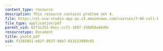 ```yaml
---
content_type: resource
description: This resource contains problem set 4.
file: https://ol-ocw-studio-app-qa.s3.amazonaws.com/courses/7-06-cell-biology-spring-2007/f2285851e81f093796b7013223909c65_pset4.pdf
file_type: application/pdf
parent_uid: 62f1c255-0acc-ccf1-1697-356850a46d9c
resourcetype: Document
title: pset4.pdf
uid: f2285851-e81f-0937-96b7-013223909c65
---
```

